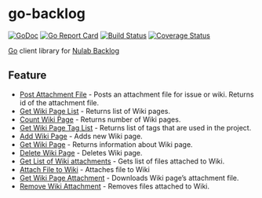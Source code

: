 go-backlog
====
[![GoDoc](https://godoc.org/github.com/nattokin/go-backlog?status.svg)](https://godoc.org/github.com/nattokin/go-backlog)
[![Go Report Card](https://goreportcard.com/badge/github.com/nattokin/go-backlog)](https://goreportcard.com/report/github.com/nattokin/go-backlog)
[![Build Status](https://travis-ci.org/nattokin/go-backlog.svg?branch=master)](https://travis-ci.org/nattokin/go-backlog)
[![Coverage Status](https://coveralls.io/repos/github/nattokin/go-backlog/badge.svg?branch=%28HEAD+detached+at+FETCH_HEAD%29)](https://coveralls.io/github/nattokin/go-backlog)

[Go](https://golang.org) client library for [Nulab Backlog](https://nulab-inc.com)

## Feature
- [Post Attachment File](https://developer.nulab-inc.com/docs/backlog/api/2/post-attachment-file/) - Posts an attachment file for issue or wiki. Returns id of the attachment file.
- [Get Wiki Page List](https://developer.nulab-inc.com/docs/backlog/api/2/get-wiki-page-list/) - Returns list of Wiki pages.
- [Count Wiki Page](https://developer.nulab-inc.com/docs/backlog/api/2/count-wiki-page/) - Returns number of Wiki pages.
- [Get Wiki Page Tag List](https://developer.nulab-inc.com/docs/backlog/api/2/get-wiki-page-tag-list/) - Returns list of tags that are used in the project.
- [Add Wiki Page](https://developer.nulab-inc.com/docs/backlog/api/2/add-wiki-page/) - Adds new Wiki page.
- [Get Wiki Page](https://developer.nulab-inc.com/docs/backlog/api/2/get-wiki-page/) - Returns information about Wiki page.
- [Delete Wiki Page](https://developer.nulab-inc.com/docs/backlog/api/2/delete-wiki-page/) - Deletes Wiki page.
- [Get List of Wiki attachments](https://developer.nulab-inc.com/docs/backlog/api/2/get-list-of-wiki-attachments/) - Gets list of files attached to Wiki.
- [Attach File to Wiki](https://developer.nulab-inc.com/docs/backlog/api/2/attach-file-to-wiki/) - Attaches file to Wiki
- [Get Wiki Page Attachment](https://developer.nulab-inc.com/docs/backlog/api/2/get-wiki-page-attachment/) - Downloads Wiki page’s attachment file.
- [Remove Wiki Attachment](https://developer.nulab-inc.com/docs/backlog/api/2/remove-wiki-attachment/) - Removes files attached to Wiki.
